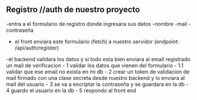 ## Registro //auth de nuestro proyecto 

-entra a el formulario de registro donde ingresara sus datos
    -nombre
    -mail
    -contraseña

- el front enviara este formulario (fetch) a nuestro servidor (endpoint: /api/auth/register)

-el backend validara los datos y si todo esta bien enviara al email registrado un mail de verificacion
    - 1 validar los datos que vienen del formulario
    - 1.1 validar que ese email no exista en mi db
    - 2 crear un token de validacion de mail firmado con una clase secreta desde nuestro backend y lo enviara al mail del usuario
    - 3 se va a encriptar la contraseña y se guardara en la db
    - 4 guardo el usuario en la db
    - 5 respondo al front end